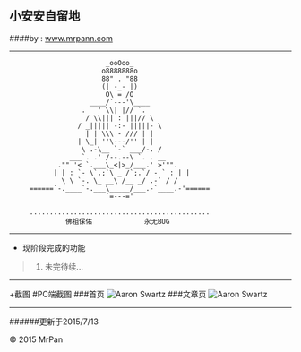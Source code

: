 ## 小安安自留地
####by : www.mrpann.com

*****************************************************************************                            

                            _ooOoo_
                           o8888888o
                           88" . "88
                           (| -_- |)
                            O\ = /O
                        ____/`---'\____
                      .   ' \\| |// `.
                       / \\||| : |||// \
                     / _||||| -:- |||||- \
                       | | \\\ - /// | |
                     | \_| ''\---/'' | |
                      \ .-\__ `-` ___/-. /
                   ___`. .' /--.--\ `. . __
                ."" '< `.___\_<|>_/___.' >'"".
               | | : `- \`.;`\ _ /`;.`/ - ` : | |
                 \ \ `-. \_ __\ /__ _/ .-` / /
         ======`-.____`-.___\_____/___.-`____.-'======
                            `=---='

         .............................................
                  佛祖保佑             永无BUG

**********************************************************

+ 现阶段完成的功能
>  1.  未完待续...


**********************************************************

+截图
#PC端截图
###首页
![Aaron Swartz](https://github.com/wslongchen/AnnHome/blob/master/WPF客户端/截图/index.png)
###文章页
![Aaron Swartz](https://github.com/wslongchen/AnnHome/blob/master/WPF客户端/截图/articles.png)

**********************************************************

######更新于2015/7/13

&copy; 2015 MrPan
